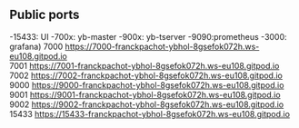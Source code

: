 ## Public ports

-15433: UI
-700x: yb-master
-900x: yb-tserver
-9090:prometheus
-3000: grafana)
  7000   https://7000-franckpachot-ybhol-8gsefok072h.ws-eu108.gitpod.io  
  7001   https://7001-franckpachot-ybhol-8gsefok072h.ws-eu108.gitpod.io  
  7002   https://7002-franckpachot-ybhol-8gsefok072h.ws-eu108.gitpod.io  
  9000   https://9000-franckpachot-ybhol-8gsefok072h.ws-eu108.gitpod.io  
  9001   https://9001-franckpachot-ybhol-8gsefok072h.ws-eu108.gitpod.io  
  9002   https://9002-franckpachot-ybhol-8gsefok072h.ws-eu108.gitpod.io  
 15433   https://15433-franckpachot-ybhol-8gsefok072h.ws-eu108.gitpod.io 
